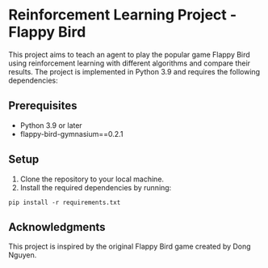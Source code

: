 # Reinforcement Learning Project - Flappy Bird
This project aims to teach an agent to play the popular game Flappy Bird using reinforcement learning with different algorithms and compare their results. The project is implemented in Python 3.9 and requires the following dependencies:
## Prerequisites
- Python 3.9 or later
- flappy-bird-gymnasium==0.2.1
## Setup
1. Clone the repository to your local machine.
2. Install the required dependencies by running:
```
pip install -r requirements.txt
```
## Acknowledgments
This project is inspired by the original Flappy Bird game created by Dong Nguyen.